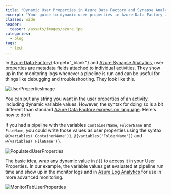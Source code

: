 ```yaml
---
title: "Dynamic User Properties in Azure Data Factory and Synapse Analytics"
excerpt: "Your guide to dynamic user properties in Azure Data Factory and Azure Synapse Analytics."
classes: wide
header:
  teaser: /assets/images/azure.jpg
categories:
  - blog
tags:
  - tech
---
```


In [Azure Data Factory](https://docs.microsoft.com/en-us/azure/data-factory/){:target="_blank"} and [Azure Synapse Analytics](https://docs.microsoft.com/en-us/azure/synapse-analytics/), user properties are metadata fields attached to individual activities. They show up in the monitoring logs whenever a pipeline is run and can be useful for things like debugging and troubleshooting. They look like this.

![UserPropertiesImage](/assets/images/UserProperties.png)

You can put any string you want in the user properties of an activity, including dynamic variable values. However, the syntax for doing so is a bit different than standard [Azure Data Factory expression language](https://docs.microsoft.com/en-us/azure/data-factory/control-flow-expression-language-functions). Here's how to do it.

If you had a pipeline with the variables `ContainerName`, `FolderName` and `FileName`, you could write those values as user properties using the syntax `@{variables('ContainerName')}`, `@{variables('FolderName')}` and `@{variables('FileName')}`.

![PopulatedUserProperties](/assets/images/PopulatedUserProperties.png)

The basic idea, wrap any dynamic value in `@{}` to access it in your User Properties. In our example, the variable values get evaluated at pipeline run time and show up in the monitor logs and in [Azure Log Analytics](https://docs.microsoft.com/en-us/azure/azure-monitor/logs/log-analytics-tutorial) for use in more advanced monitoring.

![MonitorTabUserProperties](/assets/images/MonitorTabUserProperties.png)
